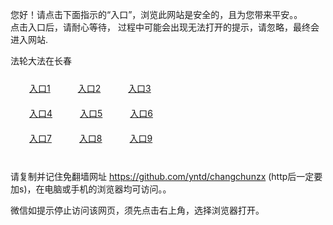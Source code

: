 您好！请点击下面指示的“入口”，浏览此网站是安全的，且为您带来平安。。 <br/>
点击入口后，请耐心等待， 过程中可能会出现无法打开的提示，请忽略，最终会进入网站. </br>

法轮大法在长春<br/>
<div style="padding:10px"><a style="margin:20px" target="_blank" href="https://dpllbqojijl12.cloudfront.net/2Qpsp?keyhzld" id="ccLink1" rel="nofollow">入口1</a> <a target="_blank" style="margin:20px" href="https://d20q6bjg4fehi5.cloudfront.net/2Qpsp?nawgjci" id="ccLink2" rel="nofollow">入口2</a> <a style="margin:20px" target="_blank" href="https://d1hed7745ze66n.cloudfront.net/2Qpsp?wihsio" id="ccLink3" rel="nofollow">入口3</a></div>

<div style="padding:10px" ><a style="margin:20px" target="_blank" href="https://dpllbqojijl12.cloudfront.net/2Qpsp?keyhzld" id="ccLink4" rel="nofollow">入口4</a> <a style="margin:20px" href="https://d20q6bjg4fehi5.cloudfront.net/2Qpsp?nawgjci" target="_blank" id="ccLink5" rel="nofollow">入口5</a> <a style="margin:20px" href="https://d1hed7745ze66n.cloudfront.net/2Qpsp?wihsio" target="_blank" id="ccLink6" rel="nofollow">入口6</a></div>

<div style="padding:10px"><a style="margin:20px" target="_blank" href="https://dpllbqojijl12.cloudfront.net/2Qpsp?keyhzld" id="ccLink7" rel="nofollow">入口7</a> <a style="margin:20px" href="https://d20q6bjg4fehi5.cloudfront.net/2Qpsp?nawgjci" target="_blank" id="ccLink8" rel="nofollow">入口8</a> <a style="margin:20px" target="_blank" href="https://d1hed7745ze66n.cloudfront.net/2Qpsp?wihsio" id="ccLink9" rel="nofollow">入口9</a></div>

<br/>



请复制并记住免翻墙网址 https://github.com/yntd/changchunzx (http后一定要加s)，在电脑或手机的浏览器均可访问。。<br/>

微信如提示停止访问该网页，须先点击右上角，选择浏览器打开。
